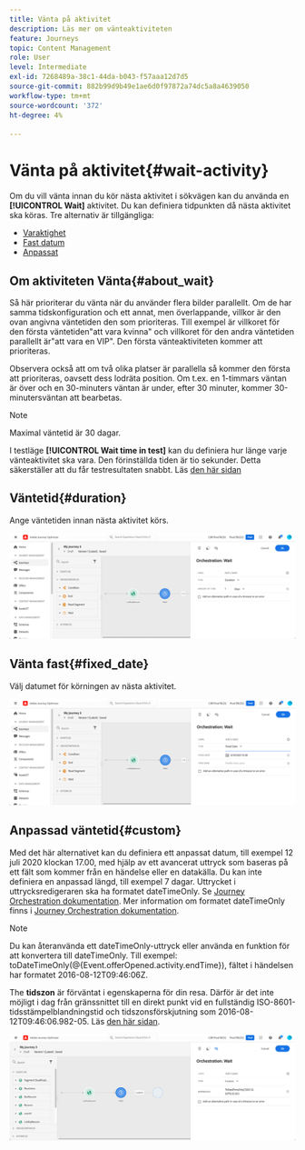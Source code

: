```yaml
---
title: Vänta på aktivitet
description: Läs mer om vänteaktiviteten
feature: Journeys
topic: Content Management
role: User
level: Intermediate
exl-id: 7268489a-38c1-44da-b043-f57aaa12d7d5
source-git-commit: 882b99d9b49e1ae6d0f97872a74dc5a8a4639050
workflow-type: tm+mt
source-wordcount: '372'
ht-degree: 4%

---
```


# Vänta på aktivitet{#wait-activity}

Om du vill vänta innan du kör nästa aktivitet i sökvägen kan du använda en **[!UICONTROL Wait]** aktivitet. Du kan definiera tidpunkten då nästa aktivitet ska köras. Tre alternativ är tillgängliga:

* [Varaktighet](#duration)
* [Fast datum](#fixed_date)
* [Anpassat](#custom)

<!--* [Email send time optimization](#email_send_time_optimization)-->

## Om aktiviteten Vänta{#about_wait}

Så här prioriterar du vänta när du använder flera bilder parallellt. Om de har samma tidskonfiguration och ett annat, men överlappande, villkor är den ovan angivna väntetiden den som prioriteras. Till exempel är villkoret för den första väntetiden&quot;att vara kvinna&quot; och villkoret för den andra väntetiden parallellt är&quot;att vara en VIP&quot;. Den första vänteaktiviteten kommer att prioriteras.

Observera också att om två olika platser är parallella så kommer den första att prioriteras, oavsett dess lodräta position. Om t.ex. en 1-timmars väntan är över och en 30-minuters väntan är under, efter 30 minuter, kommer 30-minutersväntan att bearbetas.

>[!NOTE]
>
>Maximal väntetid är 30 dagar.
>
>I testläge **[!UICONTROL Wait time in test]** kan du definiera hur länge varje vänteaktivitet ska vara. Den förinställda tiden är tio sekunder. Detta säkerställer att du får testresultaten snabbt. Läs [den här sidan](../building-journeys/testing-the-journey.md)

## Väntetid{#duration}

Ange väntetiden innan nästa aktivitet körs.

![](assets/journey55.png)

## Vänta fast{#fixed_date}

Välj datumet för körningen av nästa aktivitet.

![](assets/journey56.png)

## Anpassad väntetid{#custom}

Med det här alternativet kan du definiera ett anpassat datum, till exempel 12 juli 2020 klockan 17.00, med hjälp av ett avancerat uttryck som baseras på ett fält som kommer från en händelse eller en datakälla. Du kan inte definiera en anpassad längd, till exempel 7 dagar. Uttrycket i uttrycksredigeraren ska ha formatet dateTimeOnly. Se [Journey Orchestration dokumentation](expression/expressionadvanced.md). Mer information om formatet dateTimeOnly finns i [Journey Orchestration dokumentation](expression/data-types.md).

>[!NOTE]
>
>Du kan återanvända ett dateTimeOnly-uttryck eller använda en funktion för att konvertera till dateTimeOnly. Till exempel: toDateTimeOnly(@{Event.offerOpened.activity.endTime}), fältet i händelsen har formatet 2016-08-12T09:46:06Z.
>
>The **tidszon** är förväntat i egenskaperna för din resa. Därför är det inte möjligt i dag från gränssnittet till en direkt punkt vid en fullständig ISO-8601-tidsstämpelblandningstid och tidszonsförskjutning som 2016-08-12T09:46:06.982-05. Läs [den här sidan](../building-journeys/timezone-management.md).

![](assets/journey57.png)

<!--## Email send time optimization{#email_send_time_optimization}

This type of wait uses a score calculated in Adobe Experience Platform. The score calculates the propensity to click or open an email in the future based on past behavior. Note that the algorithm calculating the score needs a certain amount of data to work. As a result, when it does not have enough data, the default wait time will apply. At publication time, you’ll be notified that the default time applies.

>[!NOTE]
>
>The first event of your journey must have a namespace.
>
>This capability is only available after an **[!UICONTROL Email]** activity. You need to have Adobe Campaign Standard.

1. In the **[!UICONTROL Amount of time]** field, define the number of hours to consider to optimize email sending.
1. In the **[!UICONTROL Optimization type]** field, choose if the optimization should increase clicks or opens.
1. In the **[!UICONTROL Default time]** field, define the default time to wait if the predictive send time score is not available.

    >[!NOTE]
    >
    >Note that the send time score can be unavailable because there is not enough data to perform the calculation. In this case, you will be informed, at publication time, that the default time applies.

![](assets/journey57bis.png)-->
